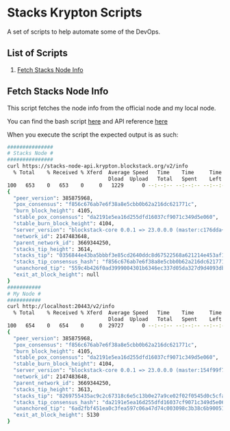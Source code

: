 # Stacks Krypton Scripts

A set of scripts to help automate some of the DevOps.

## List of Scripts

1. [Fetch Stacks Node Info](#fetchstacksnodeinfo)

## Fetch Stacks Node Info

This script fetches the node info from the official node and my local node.

You can find the bash script [here](fetch-stacks-node-info.sh) and API reference [here](https://blockstack.github.io/stacks-blockchain-api/#operation/get_core_api_info)

When you execute the script the expected output is as such:

```bash
###############
# Stacks Node #
###############
curl https://stacks-node-api.krypton.blockstack.org/v2/info
  % Total    % Received % Xferd  Average Speed   Time    Time     Time  Current
                                 Dload  Upload   Total   Spent    Left  Speed
100   653    0   653    0     0   1229      0 --:--:-- --:--:-- --:--:--  1229
{
  "peer_version": 385875968,
  "pox_consensus": "f856c676ab7e6f38a8e5cbb0b62a216dc621771c",
  "burn_block_height": 4105,
  "stable_pox_consensus": "da2191e5ea16d255dfd16037cf9071c349d5e060",
  "stable_burn_block_height": 4104,
  "server_version": "blockstack-core 0.0.1 => 23.0.0.0 (master:c176dda+, release build, linux [x86_64])",
  "network_id": 2147483648,
  "parent_network_id": 3669344250,
  "stacks_tip_height": 3614,
  "stacks_tip": "0356844e43ba5bbbf3e85cd2640ddc8d67522568a621214e453af1f9edbc0127",
  "stacks_tip_consensus_hash": "f856c676ab7e6f38a8e5cbb0b62a216dc621771c",
  "unanchored_tip": "559c4b426f0ad3999004301b6346ec337d05da327d9d4093db7f7eb2c429c19a",
  "exit_at_block_height": null
}
###########
# My Node #
###########
curl http://localhost:20443/v2/info
  % Total    % Received % Xferd  Average Speed   Time    Time     Time  Current
                                 Dload  Upload   Total   Spent    Left  Speed
100   654    0   654    0     0  29727      0 --:--:-- --:--:-- --:--:-- 29727
{
  "peer_version": 385875968,
  "pox_consensus": "f856c676ab7e6f38a8e5cbb0b62a216dc621771c",
  "burn_block_height": 4105,
  "stable_pox_consensus": "da2191e5ea16d255dfd16037cf9071c349d5e060",
  "stable_burn_block_height": 4104,
  "server_version": "blockstack-core 0.0.1 => 23.0.0.0 (master:154f99f7e, release build, linux [x86_64])",
  "network_id": 2147483648,
  "parent_network_id": 3669344250,
  "stacks_tip_height": 3613,
  "stacks_tip": "8269755435ac9c2c67318c6e5c13b0e27a9ce02f02f0545d0c5cfaa96e13e034",
  "stacks_tip_consensus_hash": "da2191e5ea16d255dfd16037cf9071c349d5e060",
  "unanchored_tip": "6ad2fbf451ea0c3fea597c06a47d74c003098c3b38c6b9005102881770e3320e",
  "exit_at_block_height": 5130
}
```
